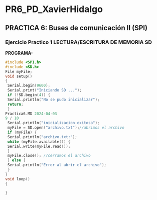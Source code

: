 # PR6_PD_XavierHidalgo

## PRACTICA 6:  Buses de comunicación II (SPI)

### Ejercicio Practico 1 LECTURA/ESCRITURA DE MEMORIA SD

**PROGRAMA:**

``` cpp
#include <SPI.h>
#include <SD.h>
File myFile;
void setup()
{
 Serial.begin(9600);
 Serial.print("Iniciando SD ...");
 if (!SD.begin(4)) {
 Serial.println("No se pudo inicializar");
 return;
 }
Practica6.MD 2024-04-03
9 / 10
 Serial.println("inicializacion exitosa");
 myFile = SD.open("archivo.txt");//abrimos el archivo
 if (myFile) {
 Serial.println("archivo.txt:");
 while (myFile.available()) {
 Serial.write(myFile.read());
 }
 myFile.close(); //cerramos el archivo
 } else {
 Serial.println("Error al abrir el archivo");
 }
}
void loop()
{

}
```
